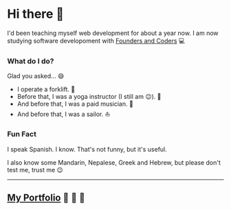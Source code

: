 # Hi there 👋
I'd been teaching myself web development for about a year now. 
I am now studying software developoment with [Founders and Coders](https://github.com/foundersandcoders) 💻

### What do I do? 

Glad you asked... 😄

- I operate a forklift. :construction:
- Before that, I was a yoga instructor (I still am :wink:). :muscle:
- And before that, I was a paid musician. :guitar:
- And before that, I was a sailor. :sailboat:

### Fun Fact
I speak Spanish. I know. That's not funny, but it's useful.

I also know some Mandarin, Nepalese, Greek and Hebrew, but please don't test me, trust me :wink:


<!--
**carlosalbertobuitragosantamaria/carlosalbertobuitragosantamaria** is a ✨ _special_ ✨ repository because its `README.md` (this file) appears on your GitHub profile.

Here are some ideas to get you started:

- 🔭 I’m currently working on ...
- 🌱 I’m currently learning ...
- 👯 I’m looking to collaborate on ...
- 🤔 I’m looking for help with ...
- 💬 Ask me about ...
- 📫 How to reach me: ...
- 😄 Pronouns: ...
- ⚡ Fun fact: ...
-->
***
## [My Portfolio](https://github.com/carlosalbertobuitragosantamaria/portfolio) 🌟 🌟 🌟
